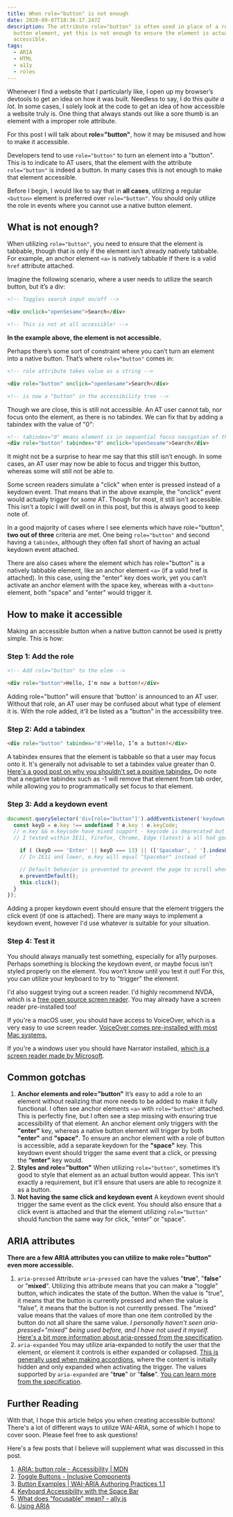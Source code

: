 ```yaml
---
title: When role="button" is not enough
date: 2020-09-07T18:36:17.247Z
description: The attribute role="button" is often used in place of a regular
  button element, yet this is not enough to ensure the element is actually
  accessible.
tags:
  - ARIA
  - HTML
  - a11y
  - roles
---
```

Whenever I find a website that I particularly like, I open up my browser’s devtools to get an idea on how it was built. Needless to say, I do this *quite a lot*. In some cases, I solely look at the code to get an idea of how accessible a website truly is. One thing that always stands out like a sore thumb is an element with a improper role attribute.

For this post I will talk about **role="button"**, how it may be misused and how to make it accessible.

Developers tend to use `role="button"` to turn an element into a "button". This is to indicate to AT users, that the element with the attribute `role="button"` is indeed a button. In many cases this is not enough to make that element accessible.

Before I begin, I would like to say that in **all cases**, utilizing a regular `<button>` element is preferred over `role="button"`. You should only utilize the role in events where you cannot use a native button element.

## What is not enough?

When utilizing `role="button"`, you need to ensure that the element is tabbable, though that is only if the element isn’t already natively tabbable. For example, an anchor element `<a>` is natively tabbable if there is a valid `href` attribute attached. 

Imagine the following scenario, where a user needs to utilize the search button, but it’s a div:

```html
<!-- Toggles search input on/off -->

<div onclick="openSesame">Search</div>

<!-- This is not at all accessible! -->
```

**In the example above, the element is not accessible.**

Perhaps there’s some sort of constraint where you can’t turn an element into a native button. That’s where `role="button"` comes in:

```html
<!-- role attribute takes value as a string -->

<div role="button" onclick="openSesame">Search</div>

<!-- is now a "button" in the accessibility tree -->
```

Though we are close, this is still not accessible. An AT user cannot tab, nor focus onto the element, as there is no tabindex. We can fix that by adding a tabindex with the value of "0":

```html
<!-- tabindex="0" means element is in sequential focus navigation of the page -->
<div role="button" tabindex="0" onclick="openSesame">Search</div>
```

It might not be a surprise to hear me say that this still isn’t enough. In some cases, an AT user may now be able to focus and trigger this button, whereas some will still not be able to. 

Some screen readers simulate a "click" when enter is pressed instead of a keydown event. That means that in the above example, the "onclick" event would actually trigger for *some* AT. Though for most, it still isn't accessible. This isn't a topic I will dwell on in this post, but this is always good to keep note of.

In a good majority of cases where I see elements which have role="button", **two out of three** criteria are met. One being `role="button"` and second having a `tabindex`, although they often fall short of having an actual keydown event attached. 

There are also cases where the element which has role="button" is a natively tabbable element, like an anchor element `<a>` (if a valid href is attached). In this case, using the "enter" key does work, yet you can’t activate an anchor element with the space key, whereas with a `<button>` element, both "space" and "enter" would trigger it.

## How to make it accessible

Making an accessible button when a native button cannot be used is pretty simple. This is how:

### Step 1: Add the role

```html
<!-- Add role="button" to the elem -->

<div role="button">Hello, I'm now a button!</div>
```

Adding role="button" will ensure that 'button' is announced to an AT user. Without that role, an AT user may be confused about what type of element it is. With the role added, it'll be listed as a "button" in the accessibility tree.

### Step 2: Add a tabindex

```html
<div role="button" tabindex="0">Hello, I’m a button!</div>
```

A tabindex ensures that the element is tabbable so that a user may focus onto it. It's generally not advisable to set a tabindex value greater than 0. [Here's a good post on why you shouldn't set a positive tabindex.](https://webaim.org/techniques/keyboard/tabindex) Do note that a negative tabindex such as -1 will remove that element from tab order, while allowing you to programmatically set focus to that element.

### Step 3: Add a keydown event

```javascript
document.querySelector('div[role="button"]').addEventListener('keydown', function(e) {
  const keyD = e.key !== undefined ? e.key : e.keyCode;
  // e.key && e.keycode have mixed support - keycode is deprecated but support is greater than e.key
  // I tested within IE11, Firefox, Chrome, Edge (latest) & all had good support for e.key

	if ( (keyD === 'Enter' || keyD === 13) || (['Spacebar', ' '].indexOf(keyD) >= 0 || keyD === 32)) {
    // In IE11 and lower, e.key will equal "Spacebar" instead of ' '

    // Default behavior is prevented to prevent the page to scroll when "space" is pressed
    e.preventDefault();
    this.click();
  }
});
```

Adding a proper keydown event should ensure that the element triggers the click event (if one is attached). There are many ways to implement a keydown event, however I'd use whatever is suitable for your situation.

### Step 4: Test it

You should always manually test something, especially for a11y purposes. Perhaps something is blocking the keydown event, or maybe focus isn’t styled properly on the element. You won’t know until you test it out! For this, you can utilize your keyboard to try to "trigger" the element. 

I'd also suggest trying out a screen reader. I'd highly recommend NVDA, which is a [free open source screen reader](https://www.nvaccess.org/). You may already have a screen reader pre-installed too! 

If you're a macOS user, you should have access to VoiceOver, which is a very easy to use screen reader. [VoiceOver comes pre-installed with most Mac systems.](https://www.apple.com/voiceover/info/guide/_1121.html) 

If you're a windows user you should have Narrator installed, [which is a screen reader made by Microsoft](https://support.microsoft.com/en-us/help/22798/windows-10-complete-guide-to-narrator).

## Common gotchas

1. **Anchor elements and role="button"**
   It’s easy to add a role to an element without realizing that more needs to be added to make it fully functional. I often see anchor elements `<a>` with `role="button"` attached. This is perfectly fine, but I often see a step missing with ensuring true accessibility of that element.
An anchor element only triggers with the **"enter"** key, whereas a native button element will trigger by both **"enter"** and **"space"**.
To ensure an anchor element with a role of button is accessible, add a separate keydown for the **"space"** key. This keydown event should trigger the same event that a click, or pressing the **“enter”** key would.
2. **Styles and role="button"**
   When utilizing `role="button"`, sometimes it’s good to style that element as an actual button would appear. This isn’t exactly a requirement, but it'll ensure that users are able to recognize it as a button.
3. **Not having the same click and keydown event**
A keydown event should trigger the same event as the click event. You should also ensure that a click event is attached and that the element utilizing `role="button"` should function the same way for click, "enter" or "space".

## ARIA attributes

**There are a few ARIA attributes you can utilize to make role="button" even more accessible.**

1. `aria-pressed`
   Attribute `aria-pressed` can have the values "**true**", "**false**" or "**mixed**". Utilizing this attribute means that you can make a "toggle" button, which indicates the state of the button. When the value is "true", it means that the button is currently pressed and when the value is "false", it means that the button is not currently pressed. The "mixed" value means that the values of more than one item controlled by the button do not all share the same value. *I personally haven't seen aria-pressed="mixed" being used before, and I have not used it myself.* 
[Here's a bit more information about aria-pressed from the specification](https://www.w3.org/TR/wai-aria-1.1/#aria-pressed).
2. `aria-expanded`
   You may utilize aria-expanded to notify the user that the element, or element it controls is either expanded or collapsed. [This is generally used when making accordions](https://www.w3.org/TR/wai-aria-practices-1.1/examples/accordion/accordion.html), where the content is initially hidden and only expanded when activating the trigger. The values supported by `aria-expanded` are "**true**" or "**false**".
[You can learn more from the specification](https://www.w3.org/TR/wai-aria-1.1/#aria-expanded).

## Further Reading

With that, I hope this article helps you when creating accessible buttons! There's a lot of different ways to utilize WAI-ARIA, some of which I hope to cover soon. Please feel free to ask questions!

Here's a few posts that I believe will supplement what was discussed in this post.

1. [ARIA: button role - Accessibility | MDN](https://developer.mozilla.org/en-US/docs/Web/Accessibility/ARIA/Roles/button_role)
2. [Toggle Buttons - Inclusive Components](https://inclusive-components.design/toggle-button/)
3. [Button Examples | WAI-ARIA Authoring Practices 1.1](https://www.w3.org/TR/wai-aria-practices-1.1/examples/button/button.html)
4. [Keyboard Accessibility with the Space Bar](http://www.last-child.com/keyboard-accessibility-with-the-space-bar/)
5. [What does "focusable" mean? - ally.js](https://allyjs.io/what-is-focusable.html)
6. [Using ARIA](https://www.w3.org/TR/using-aria/)